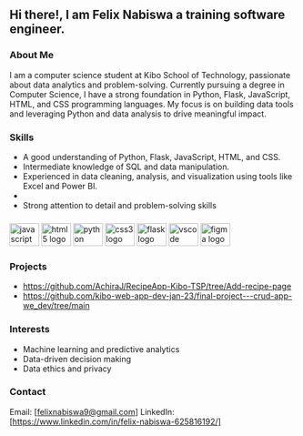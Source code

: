
## Hi there!, I am Felix Nabiswa a training software engineer.

### About Me
I am a computer science student at Kibo School of Technology, passionate about data analytics and problem-solving. Currently pursuing a degree in Computer Science, I have a strong foundation in Python, Flask, JavaScript, HTML, and CSS programming languages. My focus is on building data tools and leveraging Python and data analysis to drive meaningful impact.

### Skills

* A good understanding of Python, Flask, JavaScript, HTML, and CSS.
* Intermediate knowledge of SQL and data manipulation.
* Experienced in data cleaning, analysis, and visualization using tools like Excel and Power BI.
* 
* Strong attention to detail and problem-solving skills
###

<div align="left">
  <img src="https://cdn.jsdelivr.net/gh/devicons/devicon/icons/javascript/javascript-original.svg" height="40" width="52" alt="javascript logo"  />
  <img src="https://cdn.jsdelivr.net/gh/devicons/devicon/icons/html5/html5-original.svg" height="40" width="52" alt="html5 logo"  />
  <img src="https://cdn.jsdelivr.net/gh/devicons/devicon/icons/python/python-original.svg" height="40" width="52" alt="python logo"  />
  <img src="https://cdn.jsdelivr.net/gh/devicons/devicon/icons/css3/css3-original.svg" height="40" width="52" alt="css3 logo"  />
  <img src="https://cdn.jsdelivr.net/gh/devicons/devicon/icons/flask/flask-original.svg" height="40" width="52" alt="flask logo"  />
  <img src="https://cdn.jsdelivr.net/gh/devicons/devicon/icons/vscode/vscode-original.svg" height="40" width="52" alt="vscode logo"  />
   <img src="https://cdn.jsdelivr.net/gh/devicons/devicon/icons/figma/figma-original.svg" height="40" width="52" alt="figma logo"/> 
</div>

###

### Projects
* https://github.com/AchiraJ/RecipeApp-Kibo-TSP/tree/Add-recipe-page
* https://github.com/kibo-web-app-dev-jan-23/final-project---crud-app-we_dev/tree/main

### Interests
* Machine learning and predictive analytics
* Data-driven decision making
* Data ethics and privacy

### Contact
Email: [felixnabiswa9@gmail.com]
LinkedIn: [https://www.linkedin.com/in/felix-nabiswa-625816192/]



